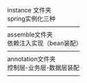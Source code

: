 instance 文件夹  
spring实例化三种  
————————————  
assemble文件夹  
依赖注入实现（bean装配）  
————————————  
annotation文件夹  
控制层-业务层-数据层装配  
————————————  